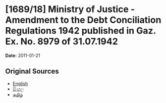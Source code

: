 # [1689/18] Ministry of Justice - Amendment to the Debt Conciliation Regulations 1942 published in Gaz. Ex. No. 8979 of 31.07.1942

**Date:** 2011-01-21

## Original Sources

- [English](https://documents.gov.lk/view/extra-gazettes/2011/1/1689-18_E.pdf)
- [සිංහල](https://documents.gov.lk/view/extra-gazettes/2011/1/1689-18_S.pdf)
- [தமிழ்](https://documents.gov.lk/view/extra-gazettes/2011/1/1689-18_T.pdf)
